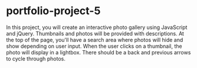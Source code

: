 # portfolio-project-5
 In this project, you will create an interactive photo gallery using JavaScript and jQuery. Thumbnails and photos will be provided with descriptions. At the top of the page, you'll have a search area where photos will hide and show depending on user input. When the user clicks on a thumbnail, the photo will display in a lightbox. There should be a back and previous arrows to cycle through photos.
